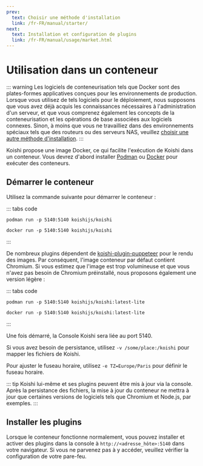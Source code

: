```yaml
---
prev:
  text: Choisir une méthode d'installation
  link: /fr-FR/manual/starter/
next:
  text: Installation et configuration de plugins
  link: /fr-FR/manual/usage/market.html
---
```


# Utilisation dans un conteneur

::: warning
Les logiciels de conteneurisation tels que Docker sont des plates-formes applicatives conçues pour les environnements de production. Lorsque vous utilisez de tels logiciels pour le déploiement, nous supposons que vous avez déjà acquis les connaissances nécessaires à l'administration d'un serveur, et que vous comprenez également les concepts de la conteneurisation et les opérations de base associées aux logiciels connexes. Sinon, à moins que vous ne travailliez dans des environnements spéciaux tels que des routeurs ou des serveurs NAS, veuillez [choisir une autre méthode d'installation](./index.md).
:::

Koishi propose une image Docker, ce qui facilite l'exécution de Koishi dans un conteneur. Vous devrez d'abord installer [Podman](https://podman.io) ou [Docker](https://www.docker.com) pour exécuter des conteneurs.

## Démarrer le conteneur

Utilisez la commande suivante pour démarrer le conteneur :

::: tabs code
```podman
podman run -p 5140:5140 koishijs/koishi
```
```docker
docker run -p 5140:5140 koishijs/koishi
```
:::

De nombreux plugins dépendent de [koishi-plugin-puppeteer](https://www.npmjs.com/package/koishi-plugin-puppeteer) pour le rendu des images. Par conséquent, l'image conteneur par défaut contient Chromium. Si vous estimez que l'image est trop volumineuse et que vous n'avez pas besoin de Chromium préinstallé, nous proposons également une version légère :

::: tabs code
```podman
podman run -p 5140:5140 koishijs/koishi:latest-lite
```
```docker
docker run -p 5140:5140 koishijs/koishi:latest-lite
```
:::

Une fois démarré, la Console Koishi sera liée au port 5140.

Si vous avez besoin de persistance, utilisez `-v /some/place:/koishi` pour mapper les fichiers de Koishi.

Pour ajuster le fuseau horaire, utilisez `-e TZ=Europe/Paris` pour définir le fuseau horaire.

::: tip
Koishi lui-même et ses plugins peuvent être mis à jour via la console. Après la persistance des fichiers, la mise à jour du conteneur ne mettra à jour que certaines versions de logiciels tels que Chromium et Node.js, par exemples.
:::

## Installer les plugins

Lorsque le conteneur fonctionne normalement, vous pouvez installer et activer des plugins dans la console à `http://<adresse_hôte>:5140` dans votre navigateur. Si vous ne parvenez pas à y accéder, veuillez vérifier la configuration de votre pare-feu.
